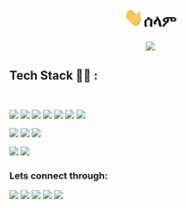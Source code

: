 <div align="center">
<h1 align="center"><img width="35" src="https://github.com/1999AZZAR/1999AZZAR/blob/main/resources/img/waving.gif">ሰላም</h1>

<a href="https://github.com/TheMoonK1d/TheMoonK1d"><img src="https://readme-typing-svg.herokuapp.com?color=%2336BCF7&center=true&vCenter=true&lines=Hi+%2C+welcome+to+my+Github+page;I+am+Eyob"></a>
</p>
</div>

## Tech Stack 🧑‍💻 :

<br>

<img src="https://img.icons8.com/color/48/000000/flutter.png"/> <img src="https://img.icons8.com/color/48/000000/dart.png"/> <img src="https://img.icons8.com/color/48/000000/c-plus-plus-logo.png"/> <img src="https://img.icons8.com/color/48/000000/c-sharp-logo.png"/> <img src="https://img.icons8.com/color/48/000000/java-coffee-cup-logo--v1.png"/> <img src="https://img.icons8.com/color/48/000000/python.png"/> <img src="https://img.icons8.com/fluency/512/android-studio--v2.png"/>

<img src="https://img.icons8.com/officel/48/000000/php-logo.png"/> <img src="https://img.icons8.com/color/48/000000/html-5--v1.png"/> <img src="https://img.icons8.com/color/48/000000/css3.png"/>

<img src="https://img.icons8.com/color/48/000000/mysql-logo.png"/>  

<img src="https://img.icons8.com/color/48/000000/linux--v1.png"/>
<br>



### Lets connect through:
<a href="https://t.me/themoonk1d"><img src="https://img.icons8.com/fluency/48/000000/telegram-app.png"/></a>
<a href="mailto:eyobdesta562@gmail.com"><img src="https://img.icons8.com/fluency/48/000000/gmail-new.png"/></a>
<a href="https://twitter.com/TheMoonK1d"><img src="https://img.icons8.com/color/48/000000/twitter--v1.png"/></a>
<a href="https://www.linkedin.com/in/eyob-desta//"><img src="https://img.icons8.com/color/48/000000/linkedin.png"/></a>
<a href="https://www.facebook.com/TheMoonK1d/"><img src="https://img.icons8.com/fluency/48/000000/meta.png"/></a>

<!---
TheMoonK1d/TheMoonK1d is a ✨ special ✨ repository because its `README.md` (this file) appears on your GitHub profile.
You can click the Preview link to take a look at your changes.
--->
